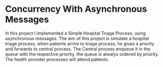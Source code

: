 # Concurrency With Asynchronous Messages

In this project I implemented a Simple Hospital Triage Process, using asynchronous messages. The aim of this project is simulate a hospital triage process, when patients arrive to triage process, he gives a priority and forwards to central process. The Central process enqueue it in the queue with the respective priority, the queue is alwalys ordered by priority. The health provider processes will attend patients.

